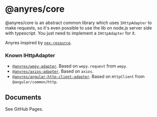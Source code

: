 # @anyres/core
@anyres/core is an abstract common library which uses `IHttpAdapter` to make requests, so it's even possible to use the lib on node.js server side with typescript. You just need to implement a `IHttpAdapter` for it.

Anyres inspired by [`ngx-resource`](https://github.com/troyanskiy/ngx-resource-core).

### Known IHttpAdapter

* [`@anyres/wepy-adapter`](https://github.com/anyres/wepy-adapter). Based on `wepy.request` from `wepy`.
* [`@anyres/axios-adapter`](https://github.com/anyres/axios-adapter). Based on `axios`. 
* [`@anyres/angular-http-client-adapter`](https://github.com/anyres/angular-http-client-adapter). Based on `HttpClient` from `@angular/common/http`.

## Documents
See GitHub Pages.